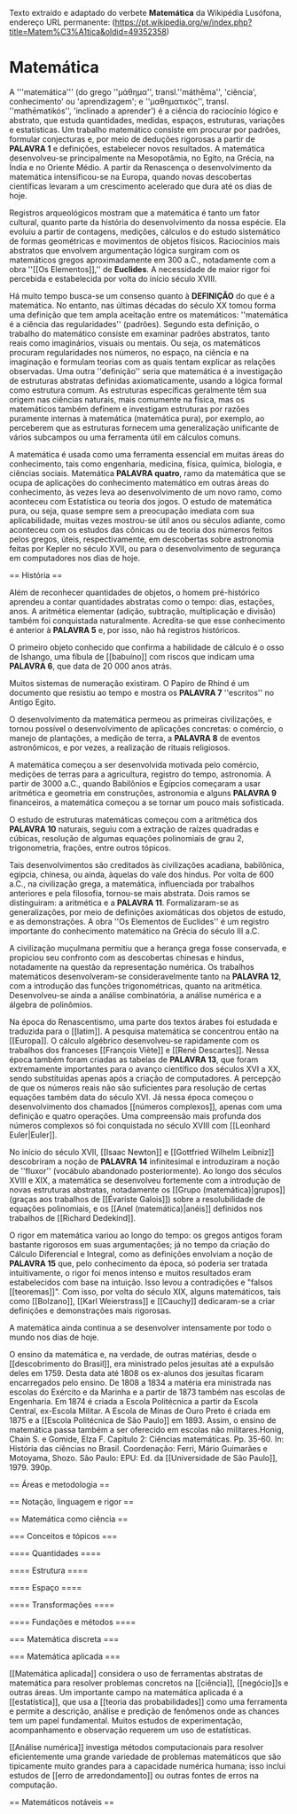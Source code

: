 Texto extraído e adaptado do verbete **Matemática** da Wikipédia Lusófona, endereço URL permanente:
    (https://pt.wikipedia.org/w/index.php?title=Matem%C3%A1tica&oldid=49352358)

# Matemática

A '''matemática''' (do grego ''μάθημα'', transl.''máthēma'', 'ciência', conhecimento' ou 'aprendizagem'; e ''μαθηματικός'', transl. ''mathēmatikós'',  'inclinado a aprender') é a ciência do raciocínio lógico e abstrato, que estuda quantidades, medidas, espaços, estruturas, variações e estatísticas. Um trabalho matemático consiste em procurar por padrões, formular conjecturas e, por meio de deduções rigorosas a partir de **PALAVRA 1** e definições, estabelecer novos resultados. A matemática desenvolveu-se principalmente na Mesopotâmia, no Egito, na Grécia, na Índia e no Oriente Médio. A partir da Renascença o desenvolvimento da matemática intensificou-se na Europa, quando novas descobertas científicas levaram a um crescimento acelerado que dura até os dias de hoje.

Registros arqueológicos mostram que a matemática é tanto um fator cultural, quanto parte da história do desenvolvimento da nossa espécie. Ela evoluiu a partir de contagens, medições, cálculos e do estudo sistemático de formas geométricas e movimentos de objetos físicos. Raciocínios mais abstratos que envolvem argumentação lógica surgiram com os matemáticos gregos aproximadamente em 300 a.C., notadamente com a obra ''[[Os Elementos]],'' de **Euclides**. A necessidade de maior rigor foi percebida e estabelecida por volta do início século XVIII.

Há muito tempo busca-se um consenso quanto à **DEFINIÇÃO** do que é a matemática. No entanto, nas últimas décadas do século XX tomou forma uma definição que tem ampla aceitação entre os matemáticos: ''matemática é a ciência das regularidades'' (padrões). Segundo esta definição, o trabalho do matemático consiste em examinar padrões abstratos, tanto reais como imaginários, visuais ou mentais. Ou seja, os matemáticos procuram regularidades nos números, no espaço, na ciência e na imaginação e formulam teorias com as quais tentam explicar as relações observadas. Uma outra ''definição'' seria que matemática é a investigação de estruturas abstratas definidas axiomaticamente, usando a lógica formal como estrutura comum. As estruturas específicas geralmente têm sua origem nas ciências naturais, mais comumente na física, mas os matemáticos também definem e investigam estruturas por razões puramente internas à matemática (matemática pura), por exemplo, ao perceberem que as estruturas fornecem uma generalização unificante de vários subcampos ou uma ferramenta útil em cálculos comuns.

A matemática é usada como uma ferramenta essencial em muitas áreas do conhecimento, tais como engenharia, medicina, física, química, biologia, e ciências sociais. Matemática **PALAVRA quatro**, ramo da matemática que se ocupa de aplicações do conhecimento matemático em outras áreas do conhecimento, às vezes leva ao desenvolvimento de um novo ramo, como aconteceu com Estatística ou teoria dos jogos. O estudo de matemática pura, ou seja, quase sempre sem a preocupação imediata com sua aplicabilidade, muitas vezes mostrou-se útil anos ou séculos adiante, como aconteceu com os estudos das cônicas ou de teoria dos números feitos pelos gregos, úteis, respectivamente, em descobertas sobre astronomia feitas por Kepler no século XVII, ou para o desenvolvimento de segurança em computadores nos dias de hoje.

== História ==

Além de reconhecer quantidades de objetos, o homem pré-histórico aprendeu a contar quantidades abstratas como o tempo: dias, estações, anos. A aritmética elementar (adição, subtração, multiplicação e divisão) também foi conquistada naturalmente. Acredita-se que esse conhecimento é anterior à **PALAVRA 5** e, por isso, não há registros históricos.

O primeiro objeto conhecido que confirma a habilidade de cálculo é o osso de Ishango, uma fíbula de [[babuíno]] com riscos que indicam uma **PALAVRA 6**, que data de 20 000 anos atrás.

Muitos sistemas de numeração existiram. O Papiro de Rhind é um documento que resistiu ao tempo e mostra os **PALAVRA 7** ''escritos'' no Antigo Egito.

O desenvolvimento da matemática permeou as primeiras civilizações, e tornou possível o desenvolvimento de aplicações concretas: o comércio, o manejo de plantações, a medição de terra, a **PALAVRA 8** de eventos astronômicos, e por vezes, a realização de rituais religiosos.

A matemática começou a ser desenvolvida motivada pelo comércio, medições de terras para a agricultura, registro do tempo, astronomia. A partir de 3000 a.C., quando Babilônios e Egípcios começaram a usar aritmética e geometria em construções, astronomia e alguns **PALAVRA 9** financeiros, a matemática começou a se tornar um pouco mais sofisticada.

O estudo de estruturas matemáticas começou com a aritmética dos **PALAVRA 10** naturais, seguiu com a extração de raízes quadradas e cúbicas, resolução de algumas equações polinomiais de grau 2, trigonometria, frações, entre outros tópicos.

Tais desenvolvimentos são creditados às civilizações acadiana, babilônica, egípcia, chinesa, ou ainda, àquelas do vale dos hindus. Por volta de 600 a.C., na civilização grega, a matemática, influenciada por trabalhos anteriores e pela filosofia, tornou-se mais abstrata. Dois ramos se distinguiram: a aritmética e a **PALAVRA 11**. Formalizaram-se as generalizações, por meio de definições axiomáticas dos objetos de estudo, e as demonstrações. A obra ''Os Elementos de Euclides'' é um registro importante do conhecimento matemático na Grécia do século III a.C.

A civilização muçulmana permitiu que a herança grega fosse conservada, e propiciou seu confronto com as descobertas chinesas e hindus, notadamente na questão da representação numérica. Os trabalhos matemáticos desenvolveram-se consideravelmente tanto na **PALAVRA 12**, com a introdução das funções trigonométricas, quanto na aritmética. Desenvolveu-se ainda a análise combinatória, a análise numérica e a álgebra de polinômios.

Na época do Renascentismo, uma parte dos textos árabes foi estudada e traduzida para o [[latim]]. A pesquisa matemática se concentrou então na [[Europa]]. O cálculo algébrico desenvolveu-se rapidamente com os trabalhos dos franceses [[François Viète]] e [[René Descartes]]. Nessa época também foram criadas as tabelas de **PALAVRA 13**, que foram extremamente importantes para o avanço científico dos séculos XVI a XX, sendo substituídas apenas após a criação de computadores. A percepção de que os números reais não são suficientes para resolução de certas equações também data do século XVI. Já nessa época começou o desenvolvimento dos chamados [[números complexos]], apenas com uma definição e quatro operações. Uma compreensão mais profunda dos números complexos só foi conquistada no século XVIII com [[Leonhard Euler|Euler]].

No início do século XVII, [[Isaac Newton]] e [[Gottfried Wilhelm Leibniz]] descobriram a noção de **PALAVRA 14** infinitesimal e introduziram a noção de ''fluxor'' (vocábulo abandonado posteriormente). Ao longo dos séculos XVIII e XIX, a matemática se desenvolveu fortemente com a introdução de novas estruturas abstratas, notadamente os [[Grupo (matemática)|grupos]] (graças aos trabalhos de [[Évariste Galois]]) sobre a resolubilidade de equações polinomiais, e os [[Anel (matemática)|anéis]] definidos nos trabalhos de [[Richard Dedekind]].

O rigor em matemática variou ao longo do tempo: os gregos antigos foram bastante rigorosos em suas argumentações; já no tempo da criação do Cálculo Diferencial e Integral, como as definições envolviam a noção de **PALAVRA 15** que, pelo conhecimento da época, só poderia ser tratada intuitivamente, o rigor foi menos intenso e muitos resultados eram estabelecidos com base na intuição. Isso levou a contradições e "falsos [[teoremas]]". Com isso, por volta do século XIX, alguns matemáticos, tais como [[Bolzano]], [[Karl Weierstrass]] e [[Cauchy]] dedicaram-se a criar definições e demonstrações mais rigorosas.

A matemática ainda continua a se desenvolver intensamente por todo o mundo nos dias de hoje.

O ensino da matemática e, na verdade, de outras matérias, desde o [[descobrimento do Brasil]], era ministrado pelos jesuítas até a expulsão deles em 1759. Desta data até 1808 os ex-alunos dos jesuítas ficaram encarregados pelo ensino. De 1808 a 1834 a matéria era ministrada nas escolas do Exército e da Marinha e a partir de 1873 também nas escolas de Engenharia. Em 1874 é criada a Escola Politécnica a partir da Escola Central, ex-Escola Militar. A Escola de Minas de Ouro Preto é criada em 1875 e a [[Escola Politécnica de São Paulo]] em 1893. Assim, o ensino de matemática passa também a ser oferecido em escolas não militares.<ref name="múltipla">Honig, Chain S. e Gomide, Elza F. Capítulo 2: Ciências matemáticas. Pp. 35-60. In: História das ciências no Brasil. Coordenação: Ferri, Mário Guimarães e Motoyama, Shozo. São Paulo: EPU: Ed. da [[Universidade de São Paulo]], 1979. 390p.

== Áreas e metodologia ==

== Notação, linguagem e rigor ==

== Matemática como ciência ==

=== Conceitos e tópicos ===

==== Quantidades ====

==== Estrutura ====

==== Espaço ====

==== Transformações ====

==== Fundações e métodos ====

=== Matemática discreta ===

=== Matemática aplicada ===

[[Matemática aplicada]] considera o uso de ferramentas abstratas de matemática para resolver problemas concretos na [[ciência]], [[negócio]]s e outras áreas. Um importante campo na matemática aplicada é a [[estatística]], que usa a [[teoria das probabilidades]] como uma ferramenta e permite a descrição, análise e predição de fenômenos onde as chances tem um papel fundamental. Muitos estudos de experimentação, acompanhamento e observação requerem um uso de estatísticas.

[[Análise numérica]] investiga métodos computacionais para resolver eficientemente uma grande variedade de problemas matemáticos que são tipicamente muito grandes para a capacidade numérica humana; isso inclui estudos de [[erro de arredondamento]] ou outras fontes de erros na computação.

== Matemáticos notáveis ==
